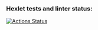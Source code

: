 ### Hexlet tests and linter status:
[![Actions Status](https://github.com/oi89/typescript-project-81/actions/workflows/hexlet-check.yml/badge.svg)](https://github.com/oi89/typescript-project-81/actions)